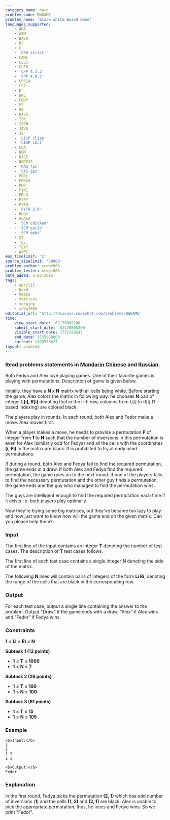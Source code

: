 ```yaml
---
category_name: hard
problem_code: BWGAME
problem_name: 'Black-white Board Game'
languages_supported:
    - ADA
    - ASM
    - BASH
    - BF
    - C
    - 'C99 strict'
    - CAML
    - CLOJ
    - CLPS
    - 'CPP 4.3.2'
    - 'CPP 4.9.2'
    - CPP14
    - CS2
    - D
    - ERL
    - FORT
    - FS
    - GO
    - HASK
    - ICK
    - ICON
    - JAVA
    - JS
    - 'LISP clisp'
    - 'LISP sbcl'
    - LUA
    - NEM
    - NICE
    - NODEJS
    - 'PAS fpc'
    - 'PAS gpc'
    - PERL
    - PERL6
    - PHP
    - PIKE
    - PRLG
    - PYPY
    - PYTH
    - 'PYTH 3.4'
    - RUBY
    - SCALA
    - 'SCM chicken'
    - 'SCM guile'
    - 'SCM qobi'
    - ST
    - TCL
    - TEXT
    - WSPC
max_timelimit: '2'
source_sizelimit: '50000'
problem_author: xcwgf666
problem_tester: xcwgf666
date_added: 2-03-2015
tags:
    - april15
    - hard
    - heaps
    - matrices
    - merging
    - xcwgf666
editorial_url: 'http://discuss.codechef.com/problems/BWGAME'
time:
    view_start_date: -62170005200
    submit_start_date: -62170005200
    visible_start_date: 1772159245
    end_date: 1735669800
    current: 1493556627
layout: problem
---
```

###  Read problems statements in [Mandarin Chinese](http://www.codechef.com/download/translated/APRIL15/mandarin/BWGAME.pdf) and [Russian](http://www.codechef.com/download/translated/APRIL15/russian/BWGAME.pdf).

Both Fedya and Alex love playing games. One of their favorite games is playing with permutations. Description of game is given below.

Initially, they have a **N** x **N** matrix with all cells being white. Before starting the game, Alex colors the matrix in following way. he chooses **N** pair of integer **L\[i\], R\[i\]** denoting that in the i-th row, columns from L\[i\] to R\[i\] (1 - based indexing) are colored black.

The players play in rounds. In each round, both Alex and Fedor make a move. Alex moves first.

When a player makes a move, he needs to provide a permutation **P** of integer from **1** to **N** such that the number of inversions in this permutation is even for Alex (similarly odd for Fedya) and all the cells with the coordinates **(i, Pi)** in the matrix are black. It is prohibited to try already used permutations.

If during a round, both Alex and Fedya fail to find the required permutation, the game ends in a draw. If both Alex and Fedya find the required permutation, the game goes on to the next round. If one of the players fails to find the necessary permutation and the other guy finds a permutation, the game ends and the guy who managed to find the permutation wins.

The guys are intelligent enough to find the required permutation each time if it exists i.e. both players play optimally.

Now they're trying some big matrices, but they've became too lazy to play and now just want to know how will the game end on the given matrix. Can you please help them?

### Input

The first line of the input contains an integer **T** denoting the number of test cases. The description of **T** test cases follows.

The first line of each test case contains a single integer **N** denoting the side of the matrix.

The following **N** lines will contain pairs of integers of the form **Li Ri**, denoting the range of the cells that are black in the corresponding row.

### Output

For each test case, output a single line containing the answer to the problem. Output "Draw" if the game ends with a draw, "Alex" if Alex wins and "Fedor" if Fedya wins.

### Constraints

**1** ≤ **Li** ≤ **Ri** ≤ **N**

**Subtask 1 (13 points)**

- **1** ≤ **T** ≤ **1000**
- **1** ≤ **N** ≤ **7**

**Subtask 2 (26 points)**

- **1** ≤ **T** ≤ **100**
- **1** ≤ **N** ≤ **100**

**Subtask 3 (61 points)**

- **1** ≤ **T** ≤ **15**
- **1** ≤ **N** ≤ **105**

### Example

```
<b>Input:</b>
1
2
1 2
1 1

<b>Output:</b>
Fedor

```
### Explanation

In the first round, Fedya picks the permutation **(2, 1)** which has odd number of inversions (**1**) and the cells  **(1, 2)** and **(2, 1)** are black. Alex is unable to pick the appropriate permutation, thus, he loses and Fedya wins. So we print "Fedor".